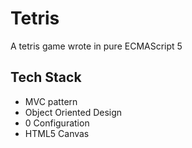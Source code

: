 # Tetris

A tetris game wrote in pure ECMAScript 5

## Tech Stack

- MVC pattern
- Object Oriented Design
- 0 Configuration
- HTML5 Canvas